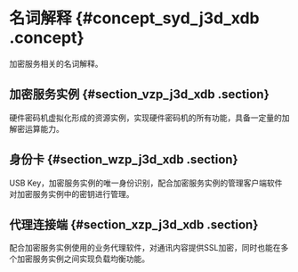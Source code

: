 # 名词解释 {#concept_syd_j3d_xdb .concept}

加密服务相关的名词解释。

## 加密服务实例 {#section_vzp_j3d_xdb .section}

硬件密码机虚拟化形成的资源实例，实现硬件密码机的所有功能，具备一定量的加解密运算能力。

## 身份卡 {#section_wzp_j3d_xdb .section}

USB Key，加密服务实例的唯一身份识别，配合加密服务实例的管理客户端软件对加密服务实例中的密钥进行管理。

## 代理连接端 {#section_xzp_j3d_xdb .section}

配合加密服务实例使用的业务代理软件，对通讯内容提供SSL加密，同时也能在多个加密服务实例之间实现负载均衡功能。

